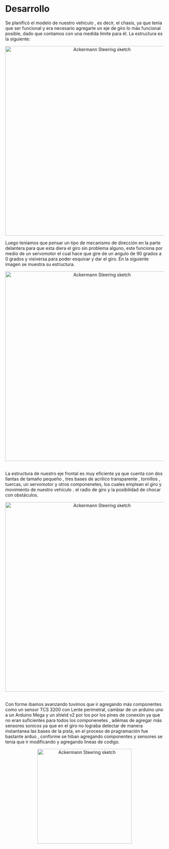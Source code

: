 <h1>Desarrollo</h1>
<p>Se planificó el modelo  de nuestro vehículo , es decir, el chasis, ya que tenia que ser funcional y  era necesario agregarle un eje de giro lo más funcional posible, dado que contamos con una medida límite para él. La estructura es la siguiente:</p>

 <p align="center">
  <img src="https://github.com/MVP-16/MVP_FTR/blob/main/Fotos/img1.jpeg?raw=true" alt="Ackermann Steering sketch" width="600" />
</p>

<p>Luego teníamos que pensar un tipo de mecanismo de dirección en la parte delantera para que esta diera el giro sin problema alguno, este funciona por medio de un servomotor el cual hace que gire de un angulo de 90 grados a 0 grados y visiversa  para poder esquivar y dar el giro. En la siguiente imagen se muestra su estructura.</p>

 <p align="center">
  <img src="https://github.com/MVP-16/MVP_FTR/blob/main/Fotos/img2.jpeg?raw=true" alt="Ackermann Steering sketch" width="600" />
</p>

<br>
La estructura de nuestro eje frontal es muy eficiente ya que cuenta con  dos llantas de tamaño pequeño , tres  bases de acrilico transparente , tornillos , tuercas, un servomotor y otros componenetes,  los cuales emplean  el giro y movimiento de nuestro vehículo .
 el radio de giro y la posibilidad de chocar con obstáculos.

 <p align="center">
  <img src="https://github.com/MVP-16/MVP_FTR/blob/main/Fotos/e1.jpeg?raw=true" alt="Ackermann Steering sketch" width="600" />
</p>

 <br>
Con forme ibamos avanzando tuvimos  que ir agregando más componentes  como un sensor TCS 3200 con Lente perimetral, cambiar de un arduino uno a un Arduino Mega y un shield v2 por los por los pines de conexión ya que no eran suficientes para todos los componenetes , adémas de agregar más sensores sonicos  ya que en el giro no lograba detectar de manera instantanea las bases de la pista, en el proceso de pragramación fue bastante arduo , conforme se hiban agregando componentes y sensores se tenia que ir modificando y agregando lineas de codigo.</br>
<p align="center">
  <img src="https://github.com/MVP-16/MVP_FTR/blob/main/Fotos/c3.jpeg?raw=true" alt="Ackermann Steering sketch" width="300" />
</p>


